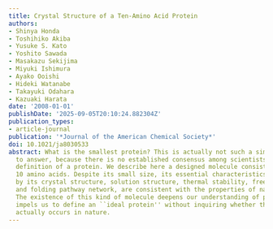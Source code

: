 ```yaml
---
title: Crystal Structure of a Ten-Amino Acid Protein
authors:
- Shinya Honda
- Toshihiko Akiba
- Yusuke S. Kato
- Yoshito Sawada
- Masakazu Sekijima
- Miyuki Ishimura
- Ayako Ooishi
- Hideki Watanabe
- Takayuki Odahara
- Kazuaki Harata
date: '2008-01-01'
publishDate: '2025-09-05T20:10:24.882304Z'
publication_types:
- article-journal
publication: '*Journal of the American Chemical Society*'
doi: 10.1021/ja8030533
abstract: What is the smallest protein? This is actually not such a simple question
  to answer, because there is no established consensus among scientists as to the
  definition of a protein. We describe here a designed molecule consisting of only
  10 amino acids. Despite its small size, its essential characteristics, revealed
  by its crystal structure, solution structure, thermal stability, free energy surface,
  and folding pathway network, are consistent with the properties of natural proteins.
  The existence of this kind of molecule deepens our understanding of proteins and
  impels us to define an ``ideal protein'' without inquiring whether the molecule
  actually occurs in nature.
---
```

